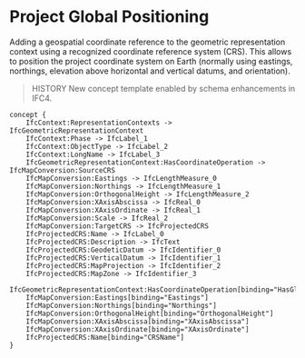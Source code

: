 Project Global Positioning
==========================

Adding a geospatial coordinate reference to the geometric representation context using a recognized coordinate reference system (CRS). This allows to position the project coordinate system on Earth (normally using eastings, northings, elevation above horizontal and vertical datums, and orientation).

> HISTORY  New concept template enabled by schema enhancements in IFC4.

```
concept {
    IfcContext:RepresentationContexts -> IfcGeometricRepresentationContext
    IfcContext:Phase -> IfcLabel_1
    IfcContext:ObjectType -> IfcLabel_2
    IfcContext:LongName -> IfcLabel_3
    IfcGeometricRepresentationContext:HasCoordinateOperation -> IfcMapConversion:SourceCRS
    IfcMapConversion:Eastings -> IfcLengthMeasure_0
    IfcMapConversion:Northings -> IfcLengthMeasure_1
    IfcMapConversion:OrthogonalHeight -> IfcLengthMeasure_2
    IfcMapConversion:XAxisAbscissa -> IfcReal_0
    IfcMapConversion:XAxisOrdinate -> IfcReal_1
    IfcMapConversion:Scale -> IfcReal_2
    IfcMapConversion:TargetCRS -> IfcProjectedCRS
    IfcProjectedCRS:Name -> IfcLabel_0
    IfcProjectedCRS:Description -> IfcText
    IfcProjectedCRS:GeodeticDatum -> IfcIdentifier_0
    IfcProjectedCRS:VerticalDatum -> IfcIdentifier_1
    IfcProjectedCRS:MapProjection -> IfcIdentifier_2
    IfcProjectedCRS:MapZone -> IfcIdentifier_3
    IfcGeometricRepresentationContext:HasCoordinateOperation[binding="HasGlobalPosition"]
    IfcMapConversion:Eastings[binding="Eastings"]
    IfcMapConversion:Northings[binding="Northings"]
    IfcMapConversion:OrthogonalHeight[binding="OrthogonalHeight"]
    IfcMapConversion:XAxisAbscissa[binding="XAxisAbscissa"]
    IfcMapConversion:XAxisOrdinate[binding="XAxisOrdinate"]
    IfcProjectedCRS:Name[binding="CRSName"]
}
```
